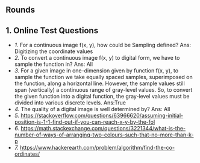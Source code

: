 ## Rounds
## 1. Online Test Questions
- *1.* For a continuous image f(x, y), how could be Sampling defined?   Ans: Digitizing the coordinate values
- *2.* To convert a continuous image f(x, y) to digital form, we have to sample the function in?  Ans: All
- *3.* For a given image in one-dimension given by function f(x, y), to sample the function we take equally spaced samples, superimposed on the function, along a horizontal line. However, the sample values still span (vertically) a continuous range of gray-level values. So, to convert the given function into a digital function, the gray-level values must be divided into various discrete levels. Ans:True
- *4.* The quality of a digital image is well determined by?  Ans: All
- *5.* https://stackoverflow.com/questions/63966620/assuming-initial-position-is-1-1-find-out-if-you-can-reach-x-y-by-the-fol
- *6.* https://math.stackexchange.com/questions/3221344/what-is-the-number-of-ways-of-arranging-two-colours-such-that-no-more-than-k-p
- *7.* https://www.hackerearth.com/problem/algorithm/find-the-co-ordinates/
